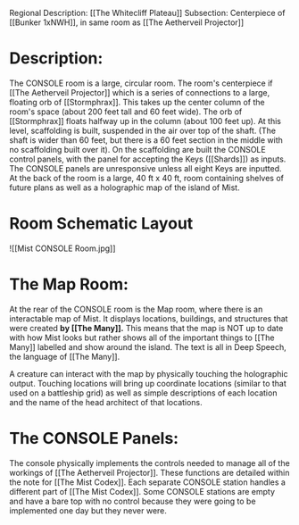 Regional Description: [[The Whitecliff Plateau]]
Subsection: Centerpiece of [[Bunker 1xNWH]], in same room as [[The Aetherveil Projector]]
# Description:
The CONSOLE room is a large, circular room. The room's centerpiece if [[The Aetherveil Projector]] which is a series of connections to a large, floating orb of [[Stormphrax]]. This takes up the center column of the room's space (about 200 feet tall and 60 feet wide). The orb of [[Stormphrax]] floats halfway up in the column (about 100 feet up). At this level, scaffolding is built, suspended in the air over top of the shaft. (The shaft is wider than 60 feet, but there is a 60 feet section in the middle with no scaffolding built over it). On the scaffolding are built the CONSOLE control panels, with the panel for accepting the Keys ([[Shards]]) as inputs. The CONSOLE panels are unresponsive unless all eight Keys are inputted. At the back of the room is a large, 40 ft x 40 ft, room containing shelves of future plans as well as a holographic map of the island of Mist.
# Room Schematic Layout
![[Mist CONSOLE Room.jpg]]
# The Map Room:
At the rear of the CONSOLE room is the Map room, where there is an interactable map of Mist. It displays locations, buildings, and structures that were created **by [[The Many]].** This means that the map is NOT up to date with how Mist looks but rather shows all of the important things to [[The Many]] labelled and show around the island. The text is all in Deep Speech, the language of [[The Many]]. 

A creature can interact with the map by physically touching the holographic output. Touching locations will bring up coordinate locations (similar to that used on a battleship grid) as well as simple descriptions of each location and the name of the head architect of that locations.
# The CONSOLE Panels:
The console physically implements the controls needed to manage all of the workings of [[The Aetherveil Projector]]. These functions are detailed within the note for [[The Mist Codex]]. Each separate CONSOLE station handles a different part of [[The Mist Codex]]. Some CONSOLE stations are empty and have a bare top with no control because they were going to be implemented one day but they never were. 